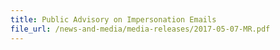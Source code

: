 ```yaml
---
title: Public Advisory on Impersonation Emails 
file_url: /news-and-media/media-releases/2017-05-07-MR.pdf
---
```


